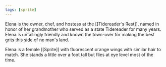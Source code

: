 ```yaml
---
tags: [sprite]
---
```


Elena is the owner, chef, and hostess at the [[Tidereader's Rest]], named in honor of her grandmother who served as a state Tidereader for many years. Elena is unfailingly friendly and known the town-over for making the best grits this side of no man's land.

Elena is a female [[Sprite]] with fluorescent orange wings with similar hair to match. She stands a little over a foot tall but flies at eye level most of the time.
